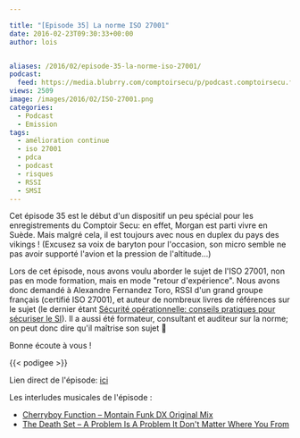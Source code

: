 ```yaml
---

title: "[Episode 35] La norme ISO 27001"
date: 2016-02-23T09:30:33+00:00
author: lois


aliases: /2016/02/episode-35-la-norme-iso-27001/
podcast:
  feed: https://media.blubrry.com/comptoirsecu/p/podcast.comptoirsecu.fr/CSEC.EP35.2016-02-21.ISO_27001.mp3
views: 2509
image: /images/2016/02/ISO-27001.png
categories:
  - Podcast
  - Emission
tags:
  - amélioration continue
  - iso 27001
  - pdca
  - podcast
  - risques
  - RSSI
  - SMSI
---
```



Cet épisode 35 est le début d'un dispositif un peu spécial pour les enregistrements du Comptoir Secu: en effet, Morgan est parti vivre en Suède. Mais malgré cela, il est toujours avec nous en duplex du pays des vikings ! (Excusez sa voix de baryton pour l'occasion, son micro semble ne pas avoir supporté l'avion et la pression de l'altitude...)

Lors de cet épisode, nous avons voulu aborder le sujet de l'ISO 27001, non pas en mode formation, mais en mode "retour d'expérience". Nous avons donc demandé à Alexandre Fernandez Toro, RSSI d'un grand groupe français (certifié ISO 27001), et auteur de nombreux livres de références sur le sujet (le dernier étant [Sécurité opérationnelle: conseils pratiques pour sécuriser le SI](http://www.amazon.fr/S%C3%A9curit%C3%A9-op%C3%A9rationnelle-Conseils-pratiques-s%C3%A9curiser/dp/2212139632/ref=sr_1_1?s=books&ie=UTF8&qid=1456175243&sr=1-1)). Il a aussi été formateur, consultant et auditeur sur la norme; on peut donc dire qu'il maîtrise son sujet 🙂

Bonne écoute à vous !




{{< podigee >}}





Lien direct de l'épisode: [ici](http://podcast.comptoirsecu.fr/CSEC.EP35.2016-02-21.ISO_27001.mp3)

Les interludes musicales de l'épisode :

  * [Cherryboy Function – Montain Funk DX Original Mix](https://pro.beatport.com/track/mountain-funk-dx-original-mix/675910)
  * [The Death Set – A Problem Is A Problem It Don't Matter Where You From](https://ninjatune.net/release/the-death-set/michel-poiccard)
